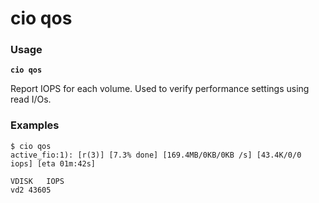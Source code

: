 # cio qos

### **Usage**

**`cio qos`**

Report IOPS for each volume. Used to verify performance settings using read I/Os.

### **Examples**

```
$ cio qos
active_fio:1): [r(3)] [7.3% done] [169.4MB/0KB/0KB /s] [43.4K/0/0 iops] [eta 01m:42s]  

VDISK	IOPS
vd2	43605
```
